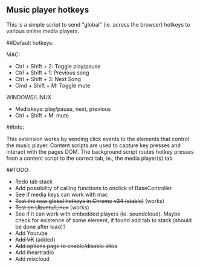 ## Music player hotkeys
This is a simple script to send "global" (ie. across the browser) hotkeys to various online media players.<br>

##Default hotkeys:

MAC:
* Ctrl + Shift + 2: Toggle play/pause
* Ctrl + Shift + 1: Previous song
* Ctrl + Shift + 3: Next Song
* Cmd + Shift + M: Toggle mute

WINDOWS/LINUX
* Mediakeys: play/pause, next, previous
* Ctrl + Shift + M: mute

##Info:

This extension works by sending click events to the elements that control the music player. Content scripts are used to capture key presses and interact with the pages DOM. The background script routes hotkey presses from a content script to the correct tab, ie., the media player(s) tab

##TODO:

* Redo tab stack
* Add possibility of calling functions to onclick of BaseController
* See if media keys can work with mac
* ~~Test the new global hotkeys in Chrome v34 (stable)~~ (works)
* ~~Test on Ubuntu/Linux~~ (works)
* See if it can work with embedded players (ie. soundcloud). Maybe check for existence of some element, if found add tab to stack (should be done after load)?
* Add Youtube
* ~~Add VK~~ (added)
* ~~Add options page to enable/disable sites~~
* Add iheartradio
* Add mixcloud
